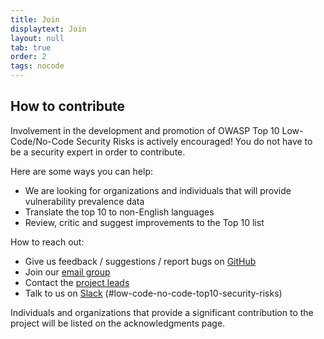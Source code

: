 ```yaml
---
title: Join
displaytext: Join
layout: null
tab: true
order: 2
tags: nocode
---
```


## How to contribute

Involvement in the development and promotion of OWASP Top 10 Low-Code/No-Code Security Risks is actively encouraged!
You do not have to be a security expert in order to contribute. 

Here are some ways you can help:

- We are looking for organizations and individuals that will provide vulnerability prevalence data
- Translate the top 10 to non-English languages
- Review, critic and suggest improvements to the Top 10 list 

How to reach out:

- Give us feedback / suggestions / report bugs on [GitHub](https://github.com/OWASP/www-project-top-10-low-code-no-code-security-risks)
- Join our [email group](https://groups.google.com/g/owasp-no-code-low-code)
- Contact the [project leads](mailto:michael.bargury@owasp.org)
- Talk to us on [Slack](https://owasp.slack.com/archives/C02C6RU6G10) (#low-code-no-code-top10-security-risks)

Individuals and organizations that provide a significant contribution to the project will be listed on the acknowledgments page.
